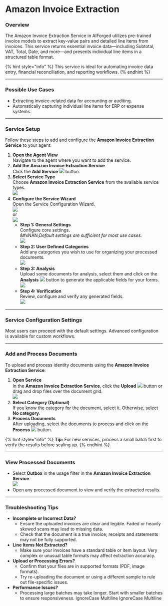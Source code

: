 # Amazon Invoice Extraction

### Overview

The Amazon Invoice Extraction Service in AIForged utilizes pre-trained invoice models to extract key-value pairs and detailed line items from invoices. This service returns essential invoice data—including Subtotal, VAT, Total, Date, and more—and presents individual line items in a structured table format.

{% hint style="info" %}
This service is ideal for automating invoice data entry, financial reconciliation, and reporting workflows.
{% endhint %}

***

### Possible Use Cases

* Extracting invoice-related data for accounting or auditing.
* Automatically capturing individual line items for ERP or expense systems.

***

### Service Setup

Follow these steps to add and configure the **Amazon Invoice Extraction Service** to your agent:

1. **Open the Agent View**\
   Navigate to the agent where you want to add the service.
2. **Add the Amazon Invoice Extraction Service**\
   Click the **Add Service** ![](<../../.gitbook/assets/image (42).png>) button.
3. **Select Service Type**\
   Choose **Amazon Invoice Extraction Service** from the available service types.\
   ![](<../../.gitbook/assets/image (53).png>)
4. **Configure the Service Wizard**\
   Open the Service Configuration Wizard.\
   ![](<../../.gitbook/assets/image (54).png>)\
   or\
   ![](<../../.gitbook/assets/image (55).png>)
   * **Step 1: General Settings**\
     Configure core settings.\
     &#xNAN;_&#x44;efault settings are sufficient for most use cases._\
     ![](<../../.gitbook/assets/image (56).png>)
   * **Step 2: User Defined Categories**\
     Add any categories you wish to use for organizing your processed documents.\
     ![](<../../.gitbook/assets/image (57).png>)
   * **Step 3: Analysis**\
     Upload some documents for analysis, select them and click on the **Analysis** ![](<../../.gitbook/assets/image (125).png>) button to generate the applicable fields for your forms.\
     ![](<../../.gitbook/assets/image (58).png>)
   * **Step 4: Verification**\
     Review, configure and verify any generated fields.\
     ![](<../../.gitbook/assets/image (59).png>)

***

### Service Configuration Settings

Most users can proceed with the default settings. Advanced configuration is available for custom workflows.

***

### Add and Process Documents

To upload and process identity documents using the **Amazon Invoice Extraction Service**:

1. **Open Service**\
   In the **Amazon Invoice Extraction Service**, click the **Upload** ![](<../../.gitbook/assets/image (37).png>) button or drag and drop files over the document grid.\
   ![](<../../.gitbook/assets/image (50).png>)
2. **Select Category (Optional)**\
   If you know the category for the document, select it. Otherwise, select **No category**.
3. **Process Documents**\
   After uploading, select the documents to process and click on the **Process** ![](<../../.gitbook/assets/image (12) (1) (1).png>) button.

{% hint style="info" %}
**Tip:** For new services, process a small batch first to verify the results before scaling up.
{% endhint %}

***

### View Processed Documents

* Select **Outbox** in the usage filter in the **Amazon Invoice Extraction Service**.\
  ![](<../../.gitbook/assets/image (51).png>)
* Open any processed document to view and verify the extracted results.

***

### Troubleshooting Tips

* **Incomplete or Incorrect Data?**
  * Ensure the uploaded invoices are clear and legible. Faded or heavily skewed scans may lead to missing data.
  * Check that the document is a true invoice; receipts and statements may not be fully supported.
* **Line Items Not Extracted?**
  * Make sure your invoices have a standard table or item layout. Very complex or unusual table formats may affect extraction accuracy.
* **Upload or Processing Errors?**
  * Confirm that your files are in supported formats (PDF, image formats).
  * Try re-uploading the document or using a different sample to rule out file-specific issues.
* **Performance Issues?**
  * Processing large batches may take longer. Start with smaller batches to ensure responsiveness.
 IgnoreCase Multiline IgnoreCase Multiline
